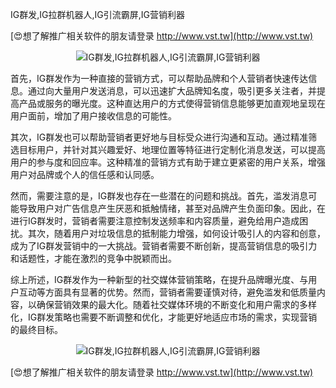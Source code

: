 IG群发,IG拉群机器人,IG引流霸屏,IG营销利器

[😍想了解推广相关软件的朋友请登录 http://www.vst.tw](http://www.vst.tw)

 <center><img src="https://vst.tw/MP4/tuiguang/png/4.png" alt="IG群发,IG拉群机器人,IG引流霸屏,IG营销利器"></center>

首先，IG群发作为一种直接的营销方式，可以帮助品牌和个人营销者快速传达信息。通过向大量用户发送消息，可以迅速扩大品牌知名度，吸引更多关注者，并提高产品或服务的曝光度。这种直达用户的方式使得营销信息能够更加直观地呈现在用户面前，增加了用户接收信息的可能性。

其次，IG群发也可以帮助营销者更好地与目标受众进行沟通和互动。通过精准筛选目标用户，并针对其兴趣爱好、地理位置等特征进行定制化消息发送，可以提高用户的参与度和回应率。这种精准的营销方式有助于建立更紧密的用户关系，增强用户对品牌或个人的信任感和认同感。

然而，需要注意的是，IG群发也存在一些潜在的问题和挑战。首先，滥发消息可能导致用户对广告信息产生厌恶和抵触情绪，甚至对品牌产生负面印象。因此，在进行IG群发时，营销者需要注意控制发送频率和内容质量，避免给用户造成困扰。其次，随着用户对垃圾信息的抵制能力增强，如何设计吸引人的内容和创意，成为了IG群发营销中的一大挑战。营销者需要不断创新，提高营销信息的吸引力和话题性，才能在激烈的竞争中脱颖而出。

综上所述，IG群发作为一种新型的社交媒体营销策略，在提升品牌曝光度、与用户互动等方面具有显著的优势。然而，营销者需要谨慎对待，避免滥发和低质量内容，以确保营销效果的最大化。随着社交媒体环境的不断变化和用户需求的多样化，IG群发策略也需要不断调整和优化，才能更好地适应市场的需求，实现营销的最终目标。

 <center><img src="https://vst.tw/MP4/tuiguang/png/0.png" alt="IG群发,IG拉群机器人,IG引流霸屏,IG营销利器"></center>

[😍想了解推广相关软件的朋友请登录 http://www.vst.tw](http://www.vst.tw)



